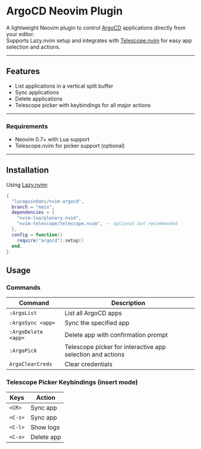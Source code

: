 # ArgoCD Neovim Plugin

A lightweight Neovim plugin to control [ArgoCD](https://argoproj.github.io/argo-cd/) applications directly from your editor.  
Supports Lazy.nvim setup and integrates with [Telescope.nvim](https://github.com/nvim-telescope/telescope.nvim) for easy app selection and actions.

---

## Features

- List applications in a vertical split buffer
- Sync applications
- Delete applications
- Telescope picker with keybindings for all major actions

---

### Requirements

- Neovim 0.7+ with Lua support  
- Telescope.nvim for picker support (optional)

---

## Installation

Using [Lazy.nvim](https://github.com/folke/lazy.nvim):

```lua
{
  "lucaguindani/nvim-argocd",
  branch = "main",
  dependencies = {
    "nvim-lua/plenary.nvim",
    "nvim-telescope/telescope.nvim", -- optional but recommended
  },
  config = function()
    require("argocd").setup()
  end,
}
```

## Usage

### Commands

| Command           | Description                            |
|-------------------|------------------------------------|
| `:ArgoList`       | List all ArgoCD apps                 |
| `:ArgoSync <app>` | Sync the specified app               |
| `:ArgoDelete <app>` | Delete app with confirmation prompt |
| `:ArgoPick`       | Telescope picker for interactive app selection and actions |
| `ArgoClearCreds` | Clear credentials |

### Telescope Picker Keybindings (insert mode)

| Keys    | Action       |
|---------|--------------|
| `<CR>`  | Sync app     |
| `<C-s>` | Sync app     |
| `<C-l>` | Show logs    |
| `<C-x>` | Delete app   |

